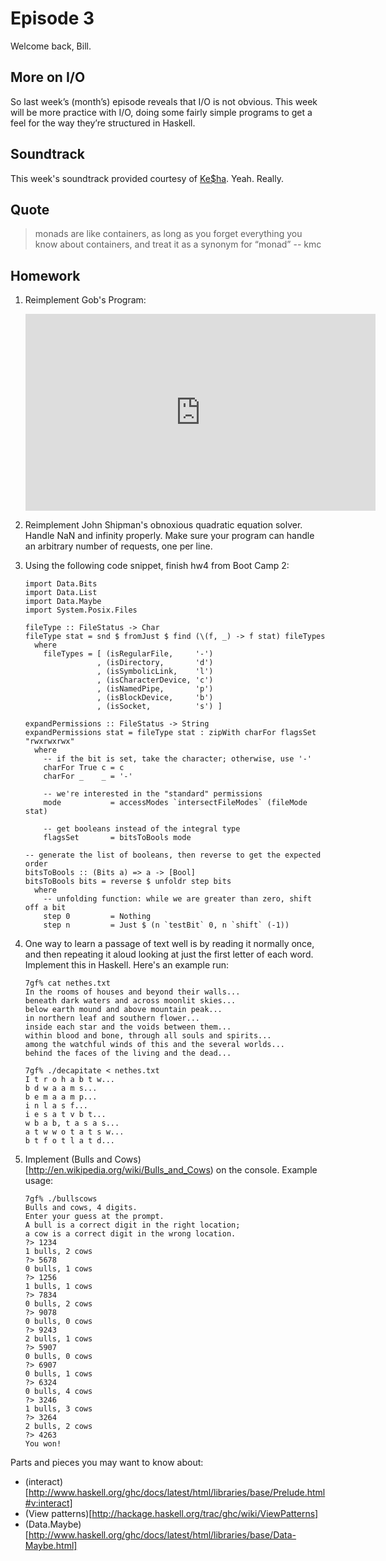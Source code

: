 Episode 3
=========

Welcome back, Bill.

More on I/O
-----------

So last week’s (month’s) episode reveals that I/O is not obvious. This
week will be more practice with I/O, doing some fairly simple programs to
get a feel for the way they’re structured in Haskell.

Soundtrack
----------

This week's soundtrack provided courtesy of
[Ke$ha](http://www.vevo.com/artist/kesha). Yeah. Really.

Quote
-----

> monads are like containers, as long as you forget everything you know about containers, and treat it as a synonym for “monad”
> -- kmc

Homework
--------

1.  Reimplement Gob's Program:
    <iframe width="560" height="315" src="http://www.youtube.com/embed/JbnjusltDHk" frameborder="0" allowfullscreen></iframe>

1.  Reimplement John Shipman's obnoxious quadratic equation solver. Handle
    NaN and infinity properly. Make sure your program can handle an arbitrary
    number of requests, one per line.

1.  Using the following code snippet, finish hw4 from Boot Camp 2:

        import Data.Bits
        import Data.List
        import Data.Maybe
        import System.Posix.Files

        fileType :: FileStatus -> Char
        fileType stat = snd $ fromJust $ find (\(f, _) -> f stat) fileTypes
          where
            fileTypes = [ (isRegularFile,     '-')
                        , (isDirectory,       'd')
                        , (isSymbolicLink,    'l')
                        , (isCharacterDevice, 'c')
                        , (isNamedPipe,       'p')
                        , (isBlockDevice,     'b')
                        , (isSocket,          's') ]

        expandPermissions :: FileStatus -> String
        expandPermissions stat = fileType stat : zipWith charFor flagsSet "rwxrwxrwx"
          where
            -- if the bit is set, take the character; otherwise, use '-'
            charFor True c = c
            charFor _    _ = '-'

            -- we're interested in the "standard" permissions
            mode           = accessModes `intersectFileModes` (fileMode stat)
            
            -- get booleans instead of the integral type
            flagsSet       = bitsToBools mode
            
        -- generate the list of booleans, then reverse to get the expected order
        bitsToBools :: (Bits a) => a -> [Bool]
        bitsToBools bits = reverse $ unfoldr step bits
          where
            -- unfolding function: while we are greater than zero, shift off a bit
            step 0         = Nothing
            step n         = Just $ (n `testBit` 0, n `shift` (-1))

1.  One way to learn a passage of text well is by reading it normally
    once, and then repeating it aloud looking at just the first letter of each
    word. Implement this in Haskell. Here's an example run:

        7gf% cat nethes.txt
        In the rooms of houses and beyond their walls... 
        beneath dark waters and across moonlit skies... 
        below earth mound and above mountain peak... 
        in northern leaf and southern flower... 
        inside each star and the voids between them... 
        within blood and bone, through all souls and spirits... 
        among the watchful winds of this and the several worlds... 
        behind the faces of the living and the dead...

        7gf% ./decapitate < nethes.txt
        I t r o h a b t w... 
        b d w a a m s... 
        b e m a a m p... 
        i n l a s f... 
        i e s a t v b t... 
        w b a b, t a s a s... 
        a t w w o t a t s w... 
        b t f o t l a t d...

1.  Implement (Bulls and Cows)[http://en.wikipedia.org/wiki/Bulls_and_Cows) on
    the console. Example usage:

        7gf% ./bullscows 
        Bulls and cows, 4 digits.
        Enter your guess at the prompt.
        A bull is a correct digit in the right location;
        a cow is a correct digit in the wrong location.
        ?> 1234
        1 bulls, 2 cows
        ?> 5678
        0 bulls, 1 cows
        ?> 1256
        1 bulls, 1 cows
        ?> 7834
        0 bulls, 2 cows
        ?> 9078
        0 bulls, 0 cows
        ?> 9243
        2 bulls, 1 cows
        ?> 5907
        0 bulls, 0 cows
        ?> 6907
        0 bulls, 1 cows
        ?> 6324
        0 bulls, 4 cows
        ?> 3246
        1 bulls, 3 cows
        ?> 3264
        2 bulls, 2 cows
        ?> 4263
        You won!

Parts and pieces you may want to know about:

* (interact)[http://www.haskell.org/ghc/docs/latest/html/libraries/base/Prelude.html#v:interact]
* (View patterns)[http://hackage.haskell.org/trac/ghc/wiki/ViewPatterns]
* (Data.Maybe)[http://www.haskell.org/ghc/docs/latest/html/libraries/base/Data-Maybe.html]

